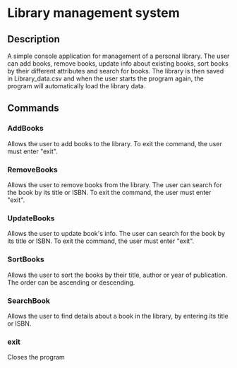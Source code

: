 # Library management system

## Description
A simple console application for management of a personal library. The user can add books, remove books, update info about existing books, sort books by their different attributes and search for books. The library is then saved in Library_data.csv and when the user starts the program again, the program will automatically load the library data.
## Commands
### AddBooks
Allows the user to add books to the library. To exit the command, the user must enter "exit".

### RemoveBooks
Allows the user to remove books from the library. The user can search for the book by its title or ISBN. To exit the command, the user must enter "exit".

### UpdateBooks
Allows the user to update book's info. The user can search for the book by its title or ISBN. To exit the command, the user must enter "exit".

### SortBooks
Allows the user to sort the books by their title, author or year of publication. The order can be ascending or descending.

### SearchBook
Allows the user to find details about a book in the library, by entering its title or ISBN.

### exit
Closes the program
